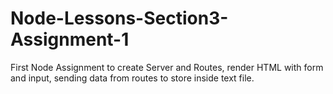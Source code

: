 # Node-Lessons-Section3-Assignment-1

First Node Assignment to create Server and Routes, render HTML with form and input, sending data from routes to store inside text file.
